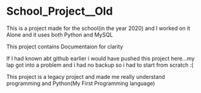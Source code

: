 # School_Project__Old

This is a project made for the school(in the year 2020) and I worked on it Alone and it uses both Python and MySQL

This project contains Documentaion for clarity

If I had known abt github earlier i would have pushed this project here...my lap got into a problem and i had no backup so i had to start from scratch :(


This project is a legacy project and made me really understand programming and Python(My First Programming language)

